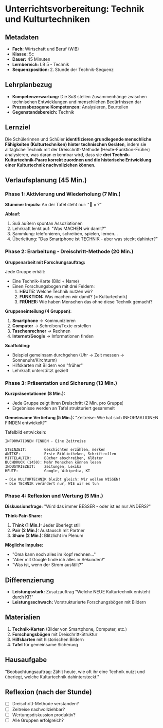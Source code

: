 # Unterrichtsvorbereitung: Technik und Kulturtechniken

## Metadaten
- **Fach:** Wirtschaft und Beruf (WiB)
- **Klasse:** 5c
- **Dauer:** 45 Minuten
- **Lernbereich:** LB 5 - Technik
- **Sequenzposition:** 2. Stunde der Technik-Sequenz

## Lehrplanbezug
- **Kompetenzerwartung:** Die SuS stellen Zusammenhänge zwischen technischen Entwicklungen und menschlichen Bedürfnissen dar
- **Prozessbezogene Kompetenzen:** Analysieren, Beurteilen
- **Gegenstandsbereich:** Technik

## Lernziel
Die Schülerinnen und Schüler **identifizieren grundlegende menschliche Fähigkeiten (Kulturtechniken) hinter technischen Geräten**, indem sie alltägliche Technik mit der Dreischritt-Methode (Heute-Funktion-Früher) analysieren, was daran erkennbar wird, dass sie **drei Technik-Kulturtechnik-Paare korrekt zuordnen und die historische Entwicklung einer Kulturtechnik nachvollziehen können**.

## Verlaufsplanung (45 Min.)

### Phase 1: Aktivierung und Wiederholung (7 Min.)

**Stummer Impuls:**
An der Tafel steht nur: "📱 = ?"

**Ablauf:**
1. SuS äußern spontan Assoziationen
2. Lehrkraft lenkt auf: "Was MACHEN wir damit?"
3. Sammlung: telefonieren, schreiben, spielen, lernen...
4. Überleitung: "Das Smartphone ist TECHNIK - aber was steckt dahinter?"

### Phase 2: Erarbeitung - Dreischritt-Methode (20 Min.)

**Gruppenarbeit mit Forschungsauftrag:**

Jede Gruppe erhält:
- Eine Technik-Karte (Bild + Name)
- Einen Forschungsbogen mit drei Feldern:
  1. **HEUTE:** Welche Technik nutzen wir?
  2. **FUNKTION:** Was machen wir damit? (= Kulturtechnik)
  3. **FRÜHER:** Wie haben Menschen das ohne diese Technik gemacht?

**Gruppeneinteilung (4 Gruppen):**
1. **Smartphone** → Kommunizieren
2. **Computer** → Schreiben/Texte erstellen
3. **Taschenrechner** → Rechnen
4. **Internet/Google** → Informationen finden

**Scaffolding:**
- Beispiel gemeinsam durchgehen (Uhr → Zeit messen → Sonnenuhr/Kirchturm)
- Hilfskarten mit Bildern von "früher"
- Lehrkraft unterstützt gezielt

### Phase 3: Präsentation und Sicherung (13 Min.)

**Kurzpräsentationen (8 Min.):**
- Jede Gruppe zeigt ihren Dreischritt (2 Min. pro Gruppe)
- Ergebnisse werden an Tafel strukturiert gesammelt

**Gemeinsame Vertiefung (5 Min.):**
"Zeitreise: Wie hat sich INFORMATIONEN FINDEN entwickelt?"

Tafelbild entwickeln:
```
INFORMATIONEN FINDEN - Eine Zeitreise

STEINZEIT:        Geschichten erzählen, merken
ANTIKE:           Erste Bibliotheken, Schriftrollen
MITTELALTER:      Bücher abschreiben, Klöster
BUCHDRUCK (1450): Mehr Menschen können lesen
INDUSTRIEZEIT:    Zeitungen, Lexika
HEUTE:            Google, Wikipedia, KI

→ Die KULTURTECHNIK bleibt gleich: Wir wollen WISSEN!
→ Die TECHNIK verändert nur, WIE wir es tun
```

### Phase 4: Reflexion und Wertung (5 Min.)

**Diskussionsfrage:**
"Wird das immer BESSER - oder ist es nur ANDERS?"

**Think-Pair-Share:**
1. **Think (1 Min.):** Jeder überlegt still
2. **Pair (2 Min.):** Austausch mit Partner
3. **Share (2 Min.):** Blitzlicht im Plenum

**Mögliche Impulse:**
- "Oma kann noch alles im Kopf rechnen..."
- "Aber mit Google finde ich alles in Sekunden!"
- "Was ist, wenn der Strom ausfällt?"

## Differenzierung
- **Leistungsstark:** Zusatzauftrag "Welche NEUE Kulturtechnik entsteht durch KI?"
- **Leistungsschwach:** Vorstrukturierte Forschungsbögen mit Bildern

## Materialien
1. **Technik-Karten** (Bilder von Smartphone, Computer, etc.)
2. **Forschungsbögen** mit Dreischritt-Struktur
3. **Hilfskarten** mit historischen Bildern
4. **Tafel** für gemeinsame Sicherung

## Hausaufgabe
"Beobachtungsauftrag: Zählt heute, wie oft ihr eine Technik nutzt und überlegt, welche Kulturtechnik dahintersteckt."

## Reflexion (nach der Stunde)
- [ ] Dreischritt-Methode verstanden?
- [ ] Zeitreise nachvollziehbar?
- [ ] Wertungsdiskussion produktiv?
- [ ] Alle Gruppen erfolgreich?